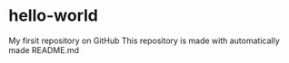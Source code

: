 hello-world
===========

My firsit repository on GitHub
This repository is made with automatically made README.md
